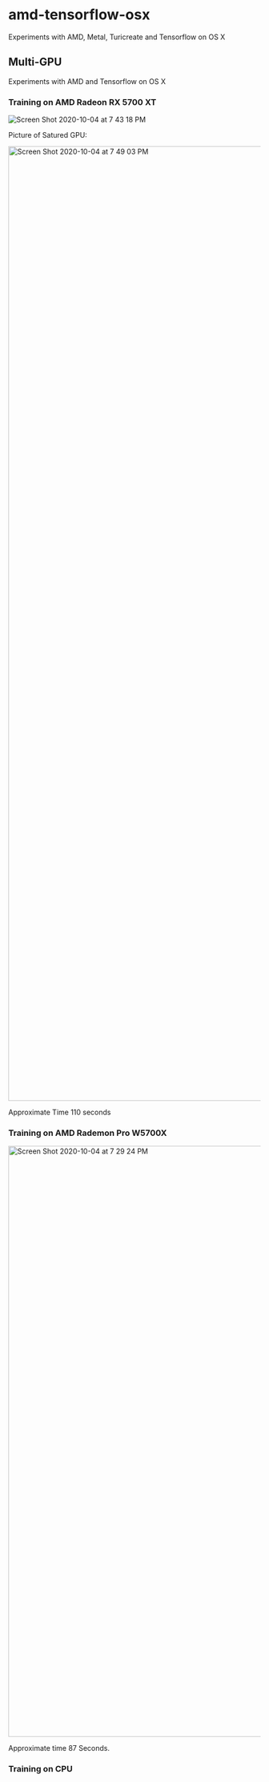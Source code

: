# amd-tensorflow-osx
Experiments with AMD, Metal, Turicreate and Tensorflow on OS X

## Multi-GPU

Experiments with AMD and Tensorflow on OS X

### Training on AMD Radeon RX 5700 XT

![Screen Shot 2020-10-04 at 7 43 18 PM](https://user-images.githubusercontent.com/58792/95029936-e8b64180-0679-11eb-89d7-954409452282.png)

Picture of Satured GPU:  

<img width="1908" alt="Screen Shot 2020-10-04 at 7 49 03 PM" src="https://user-images.githubusercontent.com/58792/95030049-ac371580-067a-11eb-8d78-eea2d1841eaf.png">

Approximate Time 110 seconds


### Training on AMD Rademon Pro W5700X

<img width="1181" alt="Screen Shot 2020-10-04 at 7 29 24 PM" src="https://user-images.githubusercontent.com/58792/95029789-afc99d00-0678-11eb-92ed-d427412f49a9.png">

Approximate time 87 Seconds.

### Training on CPU



